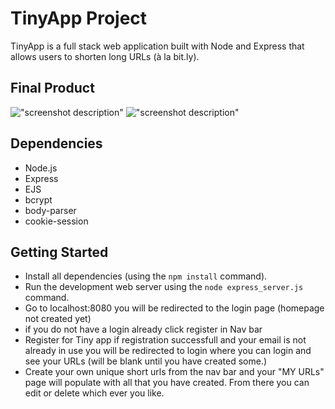 # TinyApp Project

TinyApp is a full stack web application built with Node and Express that allows users to shorten long URLs (à la bit.ly).

## Final Product

!["screenshot description"](#)
!["screenshot description"](#)

## Dependencies

- Node.js
- Express
- EJS
- bcrypt
- body-parser
- cookie-session

## Getting Started

- Install all dependencies (using the `npm install` command).
- Run the development web server using the `node express_server.js` command.
- Go to localhost:8080 you will be redirected to the login page (homepage not created yet)
- if you do not have a login already click register in Nav bar
- Register for Tiny app if registration successfull and your email is not already in use you will be redirected to login where you can login and see your URLs (will be blank until you have created some.)
- Create your own unique short urls from the nav bar  and your "MY URLs" page will populate with all that you have created. From there you can edit or delete which ever you like.

